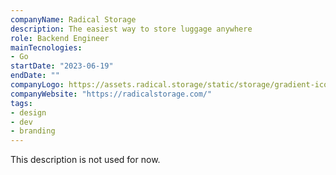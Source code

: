 ```yaml
---
companyName: Radical Storage
description: The easiest way to store luggage anywhere
role: Backend Engineer
mainTecnologies:
- Go
startDate: "2023-06-19"
endDate: ""
companyLogo: https://assets.radical.storage/static/storage/gradient-icons/radical-logo.svg
companyWebsite: "https://radicalstorage.com/"
tags:
- design
- dev
- branding
---
```

This description is not used for now.
